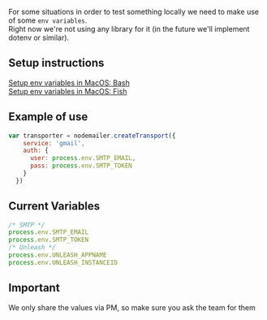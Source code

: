 For some situations in order to test something locally we need to make use of some `env variables`.  
Right now we're not using any library for it (in the future we'll implement dotenv or similar).

Setup instructions 
----
[Setup env variables in MacOS: Bash](https://medium.com/@himanshuagarwal1395/setting-up-environment-variables-in-macos-sierra-f5978369b255)  
[Setup env variables in MacOS: Fish](https://stackoverflow.com/questions/25632846/how-to-set-environment-variables-in-fish-shell)  

Example of use
----
```js
var transporter = nodemailer.createTransport({
    service: 'gmail',
    auth: {
      user: process.env.SMTP_EMAIL,
      pass: process.env.SMTP_TOKEN
    }
  })
```

Current Variables
----
```js
/* SMTP */
process.env.SMTP_EMAIL
process.env.SMTP_TOKEN
/* Unleash */
process.env.UNLEASH_APPNAME
process.env.UNLEASH_INSTANCEID
```

Important
----
We only share the values via PM, so make sure you ask the team for them